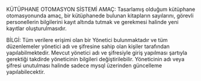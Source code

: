 KÜTÜPHANE OTOMASYON SİSTEMİ
AMAÇ: Tasarlamış olduğum kütüphane otomasyonunda amaç, bir kütüphanede bulunan kitapların sayılarını, görevli personellerin bilgilerini kayıt altında tutmak ve gerekmesi halinde 
yeni kayıtlar oluşturulmasıdır.

BİLGİ: Tüm verilere erişimi olan bir Yönetici bulunmaktadır ve tüm düzenlemeler yönetici adı ve şifresine sahip olan kişiler tarafından yapılabilmektedir.
Mevcut yönetici adı ve şifresiyle giriş yapılması şartıyla gerektiği takdirde yöneticinin bilgileri değiştirilebilir. Yöneticinin adı veya şifresi unutulması halinde sadece mysql
üzerinden güncelleme yapılabilecektir. 
